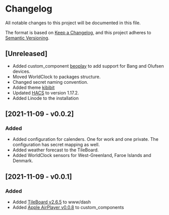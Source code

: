 # Changelog
All notable changes to this project will be documented in this file.

The format is based on [Keep a Changelog](https://keepachangelog.com/en/1.0.0/),
and this project adheres to [Semantic Versioning](https://semver.org/spec/v2.0.0.html).

## [Unreleased]

- Added custom_component [beoplay](https://github.com/giachello/beoplay) to add support for Bang and Olufsen devices.
- Moved WorldClock to packages structure.
- Changed secret naming convention.
- Added theme [kibibit](https://github.com/Kibibit/hass-kibibit-theme)
- Updated [HACS](https://hacs.xyz/) to version 1.17.2.
- Added Linode to the installation

## [2021-11-09 - v0.0.2]

### Added

- Added configuration for calenders. One for work and one private. The configuration has secret mapping as well.
- Added weather forecast to the TileBoard.
- Added WorldClock sensors for West-Greenland, Faroe Islands and Denmark.

## [2021-11-09 - v0.0.1]

### Added

- Added [TileBoard v2.6.5](https://github.com/resoai/TileBoard/releases/tag/v2.6.5) to www/dash
- Added [Apple AirPlayer v0.0.8](https://github.com/georgezhao2010/apple_airplayer/releases/tag/v0.0.8) to custom_components